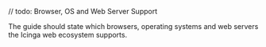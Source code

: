 // todo: Browser, OS and Web Server Support

The guide should state which browsers, operating systems and web servers the Icinga web ecosystem supports.
